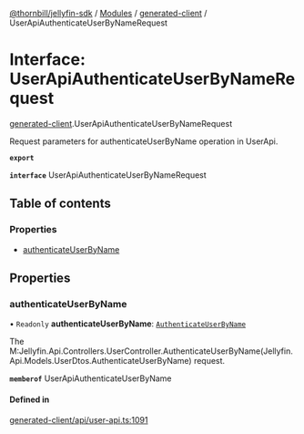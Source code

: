 [@thornbill/jellyfin-sdk](../README.md) / [Modules](../modules.md) / [generated-client](../modules/generated_client.md) / UserApiAuthenticateUserByNameRequest

# Interface: UserApiAuthenticateUserByNameRequest

[generated-client](../modules/generated_client.md).UserApiAuthenticateUserByNameRequest

Request parameters for authenticateUserByName operation in UserApi.

**`export`**

**`interface`** UserApiAuthenticateUserByNameRequest

## Table of contents

### Properties

- [authenticateUserByName](generated_client.UserApiAuthenticateUserByNameRequest.md#authenticateuserbyname)

## Properties

### authenticateUserByName

• `Readonly` **authenticateUserByName**: [`AuthenticateUserByName`](index.api.AuthenticateUserByName.md)

The M:Jellyfin.Api.Controllers.UserController.AuthenticateUserByName(Jellyfin.Api.Models.UserDtos.AuthenticateUserByName) request.

**`memberof`** UserApiAuthenticateUserByName

#### Defined in

[generated-client/api/user-api.ts:1091](https://github.com/thornbill/jellyfin-sdk-typescript/blob/eb13db7/src/generated-client/api/user-api.ts#L1091)
